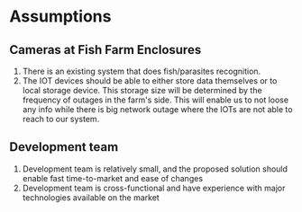 # Assumptions

## Cameras at Fish Farm Enclosures

1. There is an existing system that does fish/parasites recognition.
2. The IOT devices should be able to either store data themselves or to local storage device. This storage size will be determined by the frequency of outages in the farm's side. This will enable us to not loose any info while there is big network outage where the IOTs are not able to reach to our system.


## Development team

1. Development team is relatively small, and the proposed solution should enable fast time-to-market and ease of changes
2. Development team is cross-functional and have experience with major technologies available on the market


